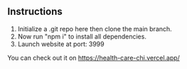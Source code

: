 ## Instructions

1. Initialize a .git repo here then clone the main branch.
2. Now run "npm i" to install all dependencies.
3. Launch website at port: 3999

You can check out it on https://health-care-chi.vercel.app/